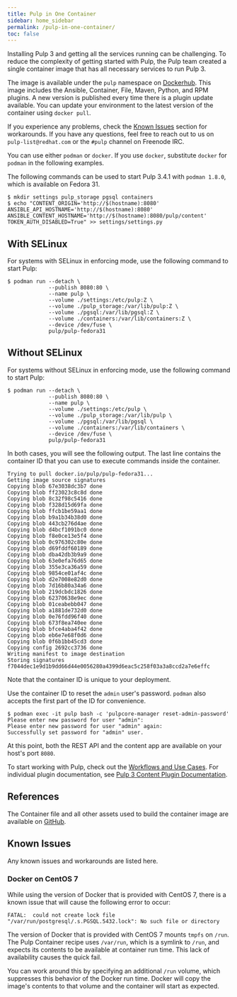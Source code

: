 ```yaml
---
title: Pulp in One Container
sidebar: home_sidebar
permalink: /pulp-in-one-container/
toc: false
---
```


Installing Pulp 3 and getting all the services running can be challenging. To reduce the complexity of getting started with Pulp, the Pulp team created a single container image that has all necessary services to run Pulp 3.

The image is available under the `pulp` namespace on [Dockerhub](https://hub.docker.com/repository/docker/pulp/pulp-fedora31/). This image includes the Ansible, Container, File, Maven, Python, and RPM plugins. A new version is published every time there is a plugin update available. You can update your environment to the latest version of the container using `docker pull`.

If you experience any problems, check the [Known Issues](/pulp-in-one-container/#known-issues) section for workarounds. If you have any questions, feel free to reach out to us on `pulp-list@redhat.com` or the `#pulp` channel on Freenode IRC.  

You can use either `podman` or `docker`. If you use `docker`, substitute `docker` for `podman` in the following examples.

The following commands can be used to start Pulp 3.4.1 with `podman 1.8.0`, which is available on Fedora 31.

```
$ mkdir settings pulp_storage pgsql containers
$ echo "CONTENT_ORIGIN='http://$(hostname):8080'
ANSIBLE_API_HOSTNAME='http://$(hostname):8080'
ANSIBLE_CONTENT_HOSTNAME='http://$(hostname):8080/pulp/content'
TOKEN_AUTH_DISABLED=True" >> settings/settings.py
```

## With SELinux

For systems with SELinux in enforcing mode, use the following command to start Pulp:

```
$ podman run --detach \
             --publish 8080:80 \
             --name pulp \
             --volume ./settings:/etc/pulp:Z \
             --volume ./pulp_storage:/var/lib/pulp:Z \
             --volume ./pgsql:/var/lib/pgsql:Z \
             --volume ./containers:/var/lib/containers:Z \
             --device /dev/fuse \
             pulp/pulp-fedora31
```

## Without SELinux

For systems without SELinux in enforcing mode, use the following command to start Pulp:

```
$ podman run --detach \
             --publish 8080:80 \
             --name pulp \
             --volume ./settings:/etc/pulp \
             --volume ./pulp_storage:/var/lib/pulp \
             --volume ./pgsql:/var/lib/pgsql \
             --volume ./containers:/var/lib/containers \
             --device /dev/fuse \
             pulp/pulp-fedora31
```

In both cases, you will see the following output. The last line contains the container ID that you can use to execute commands inside the container.

```
Trying to pull docker.io/pulp/pulp-fedora31...
Getting image source signatures
Copying blob 67e3038dc3b7 done
Copying blob ff23023c8c8d done
Copying blob 8c32f98c5416 done
Copying blob f328d15d69fa done
Copying blob ffcb1be59aa1 done
Copying blob b9a1b34b38d0 done
Copying blob 443cb276d4ae done
Copying blob d4bcf1091bc0 done
Copying blob f8e0ce13e5f4 done
Copying blob 0c976302c80e done
Copying blob d69fddf60189 done
Copying blob dba42db3b9a9 done
Copying blob 63e0efa76d65 done
Copying blob 355e3ca36a59 done
Copying blob 9854ce01af4c done
Copying blob d2e7008e82d0 done
Copying blob 7d16b80a34a6 done
Copying blob 219dcbdc1826 done
Copying blob 62370638e9ec done
Copying blob 01ceabebb047 done
Copying blob a1881de732d0 done
Copying blob 0e76fdd96f40 done
Copying blob 673f8ea740ee done
Copying blob bfce4aba4f42 done
Copying blob eb6e7e68f0d6 done
Copying blob 0f6b1bb45cd3 done
Copying config 2692cc3736 done
Writing manifest to image destination
Storing signatures
f7044dec1e9d1b9dd66d44e0056280a4399d6eac5c258f03a3a8ccd2a7e6effc
```

Note that the container ID is unique to your deployment.

Use the container ID to reset the `admin` user's password. `podman` also accepts the first part
of the ID for convenience.

```
$ podman exec -it pulp bash -c 'pulpcore-manager reset-admin-password'
Please enter new password for user "admin":
Please enter new password for user "admin" again:
Successfully set password for "admin" user.
```

At this point, both the REST API and the content app are available on your host's port `8080`.

To start working with Pulp, check out the [Workflows and Use Cases](https://docs.pulpproject.org/workflows/index.html).
For individual plugin documentation, see [Pulp 3 Content Plugin Documentation](/docs/#pulp-3-content-plugin-documentation).

## References

The Container file and all other assets used to build the container image
are available on [GitHub](https://github.com/pulp/pulp-oci-images).

## Known Issues

Any known issues and workarounds are listed here.

### Docker on CentOS 7

While using the version of Docker that is provided with CentOS 7, there is a known issue that will cause the following error to occur:

`FATAL:  could not create lock file "/var/run/postgresql/.s.PGSQL.5432.lock": No such file or directory`

The version of Docker that is provided with CentOS 7 mounts `tmpfs` on `/run`. The Pulp Container recipe uses `/var/run`, which is a symlink to `/run`, and expects its contents to be available at container run time. This lack of availability causes the quick fail.

You can work around this by specifying an additional `/run` volume, which suppresses this behavior of the Docker run time. Docker will copy the image's contents to that volume and the container will start as expected.
